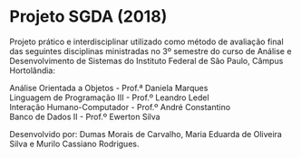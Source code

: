 # Projeto SGDA (2018)
Projeto prático e interdisciplinar utilizado como método de avaliação final das seguintes disciplinas ministradas no 3º semestre do curso de Análise e Desenvolvimento de Sistemas do Instituto Federal de São Paulo, Câmpus Hortolândia:

Análise Orientada a Objetos - Prof.ª Daniela Marques<br>
Linguagem de Programação III - Prof.º Leandro Ledel<br>
Interação Humano-Computador - Prof.º André Constantino<br>
Banco de Dados II - Prof.º Ewerton Silva<br>

Desenvolvido por: Dumas Morais de Carvalho, Maria Eduarda de Oliveira Silva e Murilo Cassiano Rodrigues.
